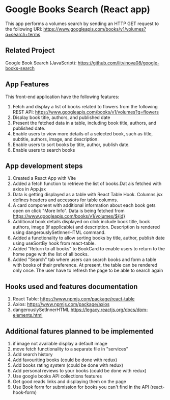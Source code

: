 # Google Books Search (React app)

This app performs a volumes search by sending an HTTP GET request to the following URI:
https://www.googleapis.com/books/v1/volumes?q=search+terms

## Related Project
Google Book Search (JavaScript): https://github.com/litvinova08/google-books-search 

## App Features
This front-end application have the following features:
1. Fetch and display a list of books related to flowers from the following REST API: https://www.googleapis.com/books/v1/volumes?q=flowers
2. Display book title, authors, and published date 
3. Present the fetched data in a table, including book title, authors, and published date.
4. Enable users to view more details of a selected book, such as title, subtitle, authors, image, and description.
5. Enable users to sort books by title, author, publish date. 
6. Enable users to search books

## App development steps
1. Created a React App with Vite 
2. Added a fetch function to retrieve the list of books.Dat ais fetched with axios in App.jsx
3. Data is getting displayed as a table with React Table Hook. Columns.jsx defines headers and accessors for table columns. 
4. A card component with additional information about each book gets open on click "More Info". Data is being fetched from https://www.googleapis.com/books/v1/volumes/${id}
5. Additional book details displayed on click include book title, book authors, image (if applicable) and description. Description is rendered using dangerouslySetInnerHTML command.
6. Added a functionality to allow sorting books by title, author, publish date using useSortBy hook from react-table. 
7. Added  "Return to all books" to BookCard to enable users to return to the home page with the list of all books.
8. Added "Search" tab where users can search books and form a table with books of their preference. At present, the table can be rendered only once. The user have to refresh the page to be able to search again

## Hooks used and features documentation
1. React Table: https://www.npmjs.com/package/react-table
2. Axios: https://www.npmjs.com/package/axios
3. dangerouslySetInnerHTML https://legacy.reactjs.org/docs/dom-elements.html

## Additional fatures planned to be implemented
1. if image not available display a default image
2. move fetch functionality to a separate file in "services"
5. Add search history
6. Add favouriting books (could be done with redux)
7. Add books rating system (could be done with redux)
8. Add personal reviews to your books (could be done with redux)
9. Use google books API collections features
10. Get good reads links and displaying them on the page
11. Use Book form for submission for books you can't find in the API (react-hook-form)
